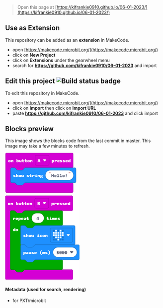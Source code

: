 
> Open this page at [https://kifrankie0910.github.io/06-01-2023/](https://kifrankie0910.github.io/06-01-2023/)

## Use as Extension

This repository can be added as an **extension** in MakeCode.

* open [https://makecode.microbit.org/](https://makecode.microbit.org/)
* click on **New Project**
* click on **Extensions** under the gearwheel menu
* search for **https://github.com/kifrankie0910/06-01-2023** and import

## Edit this project ![Build status badge](https://github.com/kifrankie0910/06-01-2023/workflows/MakeCode/badge.svg)

To edit this repository in MakeCode.

* open [https://makecode.microbit.org/](https://makecode.microbit.org/)
* click on **Import** then click on **Import URL**
* paste **https://github.com/kifrankie0910/06-01-2023** and click import

## Blocks preview

This image shows the blocks code from the last commit in master.
This image may take a few minutes to refresh.

![A rendered view of the blocks](https://github.com/kifrankie0910/06-01-2023/raw/master/.github/makecode/blocks.png)

#### Metadata (used for search, rendering)

* for PXT/microbit
<script src="https://makecode.com/gh-pages-embed.js"></script><script>makeCodeRender("{{ site.makecode.home_url }}", "{{ site.github.owner_name }}/{{ site.github.repository_name }}");</script>
